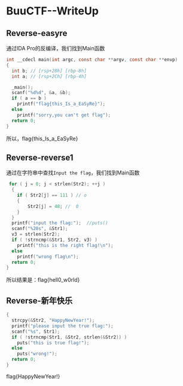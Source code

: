 # BuuCTF--WriteUp

## Reverse-easyre

通过IDA Pro的反编译，我们找到Main函数

```c
int __cdecl main(int argc, const char **argv, const char **envp)
{
  int b; // [rsp+28h] [rbp-8h]
  int a; // [rsp+2Ch] [rbp-4h]

  _main();
  scanf("%d%d", &a, &b);
  if ( a == b )
    printf("flag{this_Is_a_EaSyRe}");
  else
    printf("sorry,you can't get flag");
  return 0;
}
```

所以，flag{this_Is_a_EaSyRe}





## Reverse-reverse1



通过在字符串中查找`Input the flag`，我们找到Main函数

```C
 for ( j = 0; j < strlen(Str2); ++j )
  {
    if ( Str2[j] == 111 ) // o
    {
        Str2[j] = 48; //  0
    }    
  }
  printf("input the flag:");  //puts()
  scanf("%20s", &Str1);
  v3 = strlen(Str2);
  if ( !strncmp(&Str1, Str2, v3) )
    printf("this is the right flag!\n");
  else
    printf("wrong flag\n");
  return 0;
}
```

所以结果是：flag{hell0_w0rld}





## Reverse-新年快乐



```C
{
  strcpy(&Str2, "HappyNewYear!");
  printf("please input the true flag:");
  scanf("%s", Str1);
  if ( !strncmp(Str1, &Str2, strlen(&Str2)) )
    puts("this is true flag!");
  else
    puts("wrong!");
  return 0;
}
```

flag{HappyNewYear!}